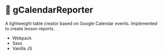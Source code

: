 # 📆 gCalendarReporter

A lightweight table creator based on Google Calendar events. Implemented to create lesson reports.

- Webpack
- Sass
- Vanilla JS
